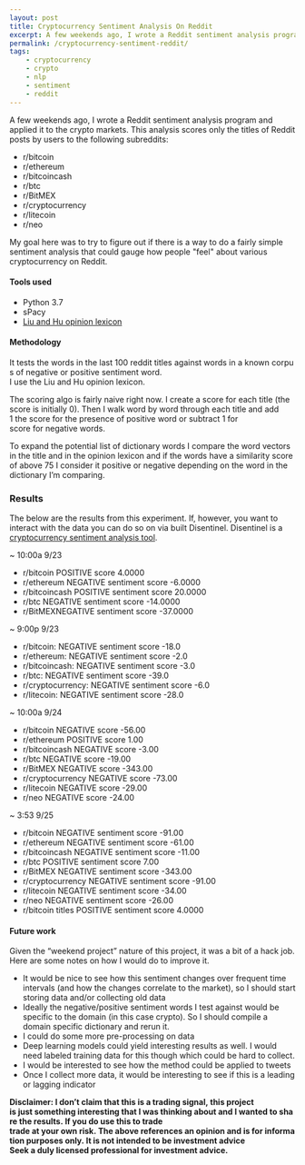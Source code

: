 ```yaml
---
layout: post
title: Cryptocurrency Sentiment Analysis On Reddit
excerpt: A few weekends ago, I wrote a Reddit sentiment analysis program and applied it to the crypto markets. Lets take a look how it panned out.
permalink: /cryptocurrency-sentiment-reddit/
tags:
    - cryptocurrency
    - crypto
    - nlp
    - sentiment
    - reddit
---
```


A few weekends ago, I wrote a Reddit sentiment analysis program and applied it to the crypto markets. This analysis scores only the titles of Reddit posts by users to the following subreddits:

- r/bitcoin
- r/ethereum
- r/bitcoincash
- r/btc
- r/BitMEX
- r/cryptocurrency
- r/litecoin
- r/neo

My goal here was to try to figure out if there is a way to do a fairly simple sentiment analysis that could gauge how people "feel" about various cryptocurrency on Reddit.

#### Tools used

- Python 3.7
- sPacy
- [Liu and Hu opinion lexicon](https://www.cs.uic.edu/~liub/FBS/sentiment-analysis.html)

#### Methodology

It tests the words in the last 100 reddit titles against words in a known corpus of negative or positive sentiment word. I use the Liu and Hu opinion lexicon.

The scoring algo is fairly naive right now. I create a score for each title (the score is initially 0). Then I walk word by word through each title and add 1 the score for the presence of positive word or subtract 1 for score for negative words.

To expand the potential list of dictionary words I compare the word vectors in the title and in the opinion lexicon and if the words have a similarity score of above 75 I consider it positive or negative depending on the word in the dictionary I’m comparing.

### Results

The below are the results from this experiment. If, however, you want to interact with the data you can do so on via built Disentinel. Disentinel is a [cryptocurrency sentiment analysis tool](https://app.disentinel.com).

~ 10:00a 9/23

- r/bitcoin POSITIVE score 4.0000
- r/ethereum NEGATIVE sentiment score -6.0000
- r/bitcoincash POSITIVE sentiment score 20.0000
- r/btc NEGATIVE sentiment score -14.0000
- r/BitMEXNEGATIVE sentiment score -37.0000

~ 9:00p 9/23

- r/bitcoin: NEGATIVE sentiment score -18.0
- r/ethereum: NEGATIVE sentiment score -2.0
- r/bitcoincash: NEGATIVE sentiment score -3.0
- r/btc: NEGATIVE sentiment score -39.0
- r/cryptocurrency: NEGATIVE sentiment score -6.0
- r/litecoin: NEGATIVE sentiment score -28.0

~ 10:00a 9/24

- r/bitcoin NEGATIVE score -56.00
- r/ethereum POSITIVE score 1.00
- r/bitcoincash NEGATIVE score -3.00
- r/btc NEGATIVE score -19.00
- r/BitMEX NEGATIVE score -343.00
- r/cryptocurrency NEGATIVE score -73.00
- r/litecoin NEGATIVE score -29.00
- r/neo NEGATIVE score -24.00

~ 3:53 9/25

- r/bitcoin NEGATIVE sentiment score -91.00
- r/ethereum NEGATIVE sentiment score -61.00
- r/bitcoincash NEGATIVE sentiment score -11.00
- r/btc POSITIVE sentiment score 7.00
- r/BitMEX NEGATIVE sentiment score -343.00
- r/cryptocurrency NEGATIVE sentiment score -91.00
- r/litecoin NEGATIVE sentiment score -34.00
- r/neo NEGATIVE sentiment score -26.00
- r/bitcoin titles POSITIVE sentiment score 4.0000

#### Future work

Given the “weekend project” nature of this project, it was a bit of a hack job. Here are some notes on how I would do to improve it.

- It would be nice to see how this sentiment changes over frequent time intervals (and how the changes correlate to the market), so I should start storing data and/or collecting old data
- Ideally the negative/positive sentiment words I test against would be specific to the domain (in this case crypto). So I should compile a domain specific dictionary and rerun it.
- I could do some more pre-processing on data
- Deep learning models could yield interesting results as well. I would need labeled training data for this though which could be hard to collect.
- I would be interested to see how the method could be applied to tweets
- Once I collect more data, it would be interesting to see if this is a leading or lagging indicator

**Disclaimer: I don’t claim that this is a trading signal, this project is just something interesting that I was thinking about and I wanted to share the results. If you do use this to trade trade at your own risk. The above references an opinion and is for information purposes only. It is not intended to be investment advice Seek a duly licensed professional for investment advice.**
